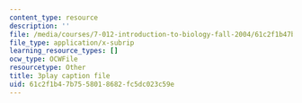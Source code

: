 ```yaml
---
content_type: resource
description: ''
file: /media/courses/7-012-introduction-to-biology-fall-2004/61c2f1b47b7558018682fc5dc023c59e_Rqs_zVh5sr8.vtt
file_type: application/x-subrip
learning_resource_types: []
ocw_type: OCWFile
resourcetype: Other
title: 3play caption file
uid: 61c2f1b4-7b75-5801-8682-fc5dc023c59e
---
```

